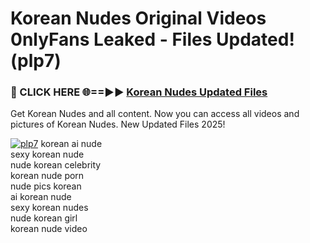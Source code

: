 # Korean Nudes Original Videos 0nlyFans Leaked - Files Updated! (plp7)

<h3>🔴 CLICK HERE 🌐==►► <a href="https://tinyurl.com/yrmya6cz" rel="nofollow">Korean Nudes Updated Files</a></h3>

Get Korean Nudes and all content. Now you can access all videos and pictures of Korean Nudes. New Updated Files 2025!

[![plp7](https://i.imgur.com/FMdXYCs.gif)](https://tinyurl.com/yrmya6cz)
korean ai nude<br>
sexy korean nude<br>
nude korean celebrity<br>
korean nude porn<br>
nude pics korean<br>
ai korean nude<br>
sexy korean nudes<br>
nude korean girl<br>
korean nude video